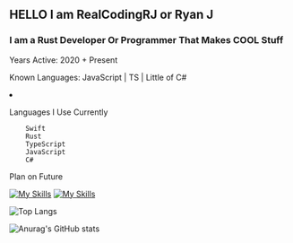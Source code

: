 <h2>HELLO I am RealCodingRJ or Ryan J</h2> 
<h3>I am a Rust Developer Or Programmer That Makes COOL Stuff</h3>
<link href="https://languages.abranhe.com/logos.css" rel="stylesheet">

Years Active: 2020 + Present

Known Languages: JavaScript | TS | Little of C#

<li>

Languages I Use Currently
        
        Swift
        Rust
        TypeScript
        JavaScript
        C#
</li>

Plan on Future 


[![My Skills](https://skillicons.dev/icons?i=js,rust,ts,cs,windows)](https://skillicons.dev)
[![My Skills](https://skillicons.dev/icons?i=mongodb)](https://skillicons.dev)

![Top Langs](https://github-readme-stats.vercel.app/api/top-langs/?username=realcodingrj&show_icons=true&theme=radical&hide_progress=true)

![Anurag's GitHub stats](https://github-readme-stats.vercel.app/api?username=realcodingrj&show_icons=true&theme=radical)
